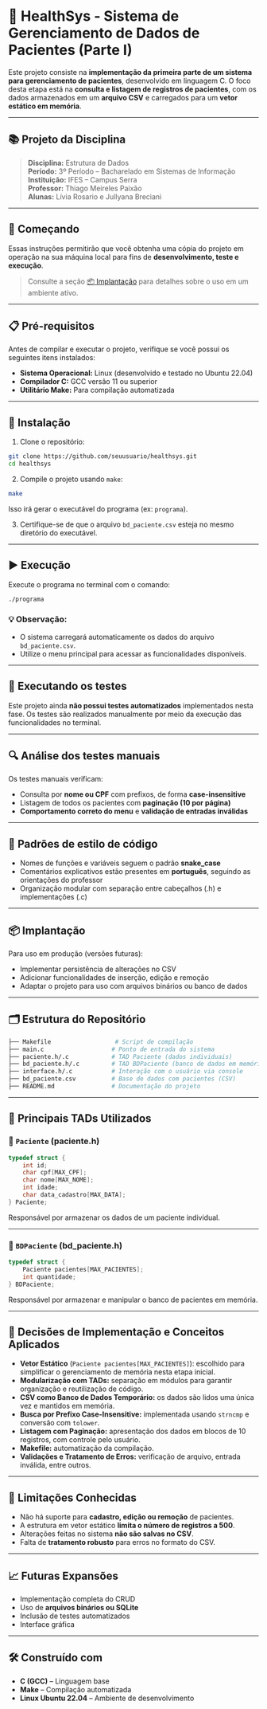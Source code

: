 # 🏥 HealthSys - Sistema de Gerenciamento de Dados de Pacientes (Parte I)

Este projeto consiste na **implementação da primeira parte de um sistema para gerenciamento de pacientes**, desenvolvido em linguagem C. O foco desta etapa está na **consulta e listagem de registros de pacientes**, com os dados armazenados em um **arquivo CSV** e carregados para um **vetor estático em memória**.

---

## 📚 Projeto da Disciplina

> **Disciplina:** Estrutura de Dados  
> **Período:** 3º Período – Bacharelado em Sistemas de Informação  
> **Instituição:** IFES – Campus Serra  
> **Professor:** Thiago Meireles Paixão  
> **Alunas:** Lívia Rosario e Jullyana Breciani

---

## 🚀 Começando

Essas instruções permitirão que você obtenha uma cópia do projeto em operação na sua máquina local para fins de **desenvolvimento, teste e execução**.

> Consulte a seção [📦 Implantação](#-implantação) para detalhes sobre o uso em um ambiente ativo.

---

## 📋 Pré-requisitos

Antes de compilar e executar o projeto, verifique se você possui os seguintes itens instalados:

- **Sistema Operacional:** Linux (desenvolvido e testado no Ubuntu 22.04)
- **Compilador C:** GCC versão 11 ou superior
- **Utilitário Make:** Para compilação automatizada

---

## 🔧 Instalação

1. Clone o repositório:

```bash
git clone https://github.com/seuusuario/healthsys.git
cd healthsys
```

2. Compile o projeto usando `make`:

```bash
make
```

Isso irá gerar o executável do programa (ex: `programa`).

3. Certifique-se de que o arquivo `bd_paciente.csv` esteja no mesmo diretório do executável.

---

## ▶️ Execução

Execute o programa no terminal com o comando:

```bash
./programa
```

### 💡 Observação:
- O sistema carregará automaticamente os dados do arquivo `bd_paciente.csv`.
- Utilize o menu principal para acessar as funcionalidades disponíveis.

---

## 🧪 Executando os testes

Este projeto ainda **não possui testes automatizados** implementados nesta fase. Os testes são realizados manualmente por meio da execução das funcionalidades no terminal.

---

## 🔍 Análise dos testes manuais

Os testes manuais verificam:

- Consulta por **nome ou CPF** com prefixos, de forma **case-insensitive**
- Listagem de todos os pacientes com **paginação (10 por página)**
- **Comportamento correto do menu** e **validação de entradas inválidas**

---

## 🎨 Padrões de estilo de código

- Nomes de funções e variáveis seguem o padrão **snake_case**
- Comentários explicativos estão presentes em **português**, seguindo as orientações do professor
- Organização modular com separação entre cabeçalhos (.h) e implementações (.c)

---

## 📦 Implantação

Para uso em produção (versões futuras):

- Implementar persistência de alterações no CSV
- Adicionar funcionalidades de inserção, edição e remoção
- Adaptar o projeto para uso com arquivos binários ou banco de dados

---

## 🗂️ Estrutura do Repositório

```bash
├── Makefile                  # Script de compilação
├── main.c                   # Ponto de entrada do sistema
├── paciente.h/.c            # TAD Paciente (dados individuais)
├── bd_paciente.h/.c         # TAD BDPaciente (banco de dados em memória)
├── interface.h/.c           # Interação com o usuário via console
├── bd_paciente.csv          # Base de dados com pacientes (CSV)
├── README.md                # Documentação do projeto
```

---

## 🧱 Principais TADs Utilizados

### 🔹 `Paciente` (paciente.h)

```c
typedef struct {
    int id;
    char cpf[MAX_CPF];
    char nome[MAX_NOME];
    int idade;
    char data_cadastro[MAX_DATA];
} Paciente;
```

Responsável por armazenar os dados de um paciente individual.

---

### 🔹 `BDPaciente` (bd_paciente.h)

```c
typedef struct {
    Paciente pacientes[MAX_PACIENTES];
    int quantidade;
} BDPaciente;
```

Responsável por armazenar e manipular o banco de pacientes em memória.

---

## 🧠 Decisões de Implementação e Conceitos Aplicados

- **Vetor Estático** (`Paciente pacientes[MAX_PACIENTES]`): escolhido para simplificar o gerenciamento de memória nesta etapa inicial.
- **Modularização com TADs:** separação em módulos para garantir organização e reutilização de código.
- **CSV como Banco de Dados Temporário:** os dados são lidos uma única vez e mantidos em memória.
- **Busca por Prefixo Case-Insensitive:** implementada usando `strncmp` e conversão com `tolower`.
- **Listagem com Paginação:** apresentação dos dados em blocos de 10 registros, com controle pelo usuário.
- **Makefile:** automatização da compilação.
- **Validações e Tratamento de Erros:** verificação de arquivo, entrada inválida, entre outros.

---

## 📌 Limitações Conhecidas

- Não há suporte para **cadastro, edição ou remoção** de pacientes.
- A estrutura em vetor estático **limita o número de registros a 500**.
- Alterações feitas no sistema **não são salvas no CSV**.
- Falta de **tratamento robusto** para erros no formato do CSV.

---

## 📈 Futuras Expansões

- Implementação completa do CRUD
- Uso de **arquivos binários ou SQLite**
- Inclusão de testes automatizados
- Interface gráfica 

---

## 🛠️ Construído com

- **C (GCC)** – Linguagem base  
- **Make** – Compilação automatizada  
- **Linux Ubuntu 22.04** – Ambiente de desenvolvimento
